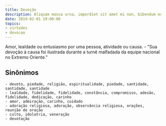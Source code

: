 ```yaml
---
title: Devoção
description: Aliquam massa urna, imperdiet sit amet mi non, bibendum euismod est.
date: 2019-02-01 19:00:00
topics: 
- virtudes
- devocao
---
```


Amor, lealdade ou entusiasmo por uma pessoa, atividade ou causa.
	- "Sua devoção à causa foi ilustrada durante a turnê malfadada da equipe nacional no Extremo Oriente."

## Sinônimos
	- devoto, piedade, religião, espiritualidade, piedade, santidade, santidade, santidade
	- lealdade, fidelidade, fidelidade, constância, compromisso, adesão, fidelidade, dedicação, carinho
	- amor, admiração, carinho, cuidado
	- adoração religiosa, adoração, observância religiosa, orações, reunião de oração
	- culto, idolatria, veneração
	- devotação

